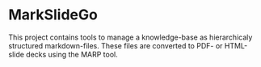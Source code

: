 # MarkSlideGo
This project contains tools to manage a knowledge-base as hierarchicaly structured markdown-files. These files are converted to PDF- or HTML-slide decks using the MARP tool.
